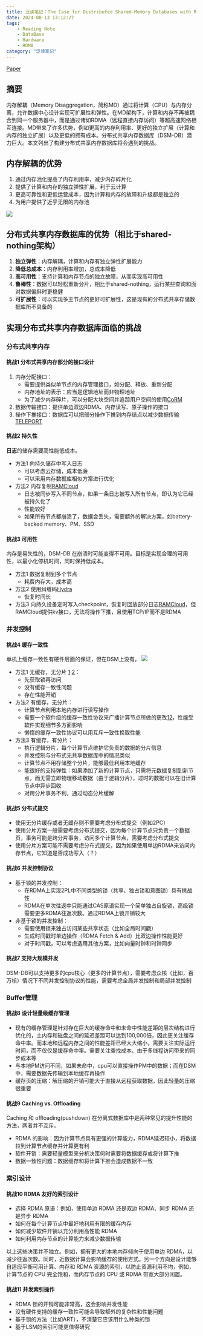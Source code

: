 ```yaml
---
title: 泛读笔记：The Case for Distributed Shared-Memory Databases with RDMA-Enabled Memory Disaggregation
date: 2024-08-13 13:12:27
tags: 
    - Reading Note
    - DataBase
    - Hardware
    - RDMA
category: "泛读笔记"
---
```

[Paper](https://www.vldb.org/pvldb/vol16/p15-wang.pdf)

## 摘要

内存解耦（Memory Disaggregation，简称MD）通过将计算（CPU）与内存分离，允许数据中心设计实现可扩展性和弹性。在MD架构下，计算和内存不再被耦合到同一个服务器中，而是通过诸如RDMA（远程直接内存访问）等超高速网络相互连接。MD带来了许多优势，例如更高的内存利用率、更好的独立扩展（计算和内存的独立扩展）以及更低的拥有成本。分布式共享内存数据库（DSM-DB）潜力巨大。本文列出了构建分布式共享内存数据库将会遇到的挑战。

## 内存解耦的优势

1. 通过内存池化提高了内存利用率，减少内存碎片化
2. 提供了计算和内存的独立弹性扩展，利于云计算
3. 更高可靠性和更低运营成本，因为计算和内存的故障和升级都是独立的
4. 为用户提供了近乎无限的内存池

![](image0.png)

## 分布式共享内存数据库的优势（相比于shared-nothing架构）

1. **独立弹性**：内存解耦，计算和内存有独立弹性扩展能力
2. **降低总成本**：内存利用率增加，总成本降低
3. **高可用性**：支持计算和内存节点的独立故障，从而实现高可用性
4. **鲁棒性**：数据可以轻松重新分片，相比于shared-nothing，运行某些查询和面对数据偏斜时更稳健
5. **可扩展性**：可以实现多主节点的更好可扩展性，这是现有的分布式共享存储数据库所不具备的

## 实现分布式共享内存数据库面临的挑战

### 分布式共享内存

#### 挑战1 分布式共享内存部分的接口设计

1. 内存分配接口：
    - 需要提供类似单节点的内存管理接口，如分配、释放、重新分配
    - 内存地址的表示：应当是逻辑地址而非物理地址
    - 为了减少内存碎片，可以分配大块空间并追踪用户空间的使用[CoRM](http://eggmqtz.unixer.de/publications/img/corm-taranov.pdf)
2. 数据传输接口：提供单边双边RDMA、内存读写、原子操作的接口
3. 操作下推接口：数据库可以把部分操作下推到内存结点以减少数据传输[TELEPORT](https://www.cis.upenn.edu/~sga001/papers/teleport-sigmod22.pdf)

#### 挑战2 持久性

**日志**的储存需要高性能低成本。

- 方法1 向持久储存中写入日志
  - 可以考虑云存储，成本低廉
  - 可以采用内存数据库相似方案进行优化
- 方法2 内存复制[RAMCloud](https://web.stanford.edu/~ouster/cgi-bin/papers/ramcloud.pdf)
  - 日志被同步写入不同节点，如果一条日志被写入所有节点，即认为它已经被持久化了
  - 性能较好
  - 如果所有节点都崩溃了，数据会丢失，需要额外的解决方案，如battery-backed memory、PM、SSD

#### 挑战3 可用性

内存是易失性的，DSM-DB 在崩溃时可能变得不可用。目标是实现合理的可用性，以最小化停机时间，同时保持低成本。

- 方法1 数据复制到多个节点
  - 耗费内存大，成本高
- 方法2 使用纠缠码[Hydra](https://www.usenix.org/system/files/fast22-lee.pdf)
  - 恢复时间长
- 方法3 向持久设备定时写入checkpoint，恢复时回放部分日志[RAMCloud](https://web.stanford.edu/~ouster/cgi-bin/papers/ramcloud.pdf)，但RAMCloud提供kv接口，无法将操作下推，且使用TCP/IP而不是RDMA

### 并发控制

#### 挑战4 缓存一致性

单机上缓存一致性有硬件层面的保证，但在DSM上没有。
![](image1.png)

- 方法1 无缓存，无分片 [1](https://alchem.usc.edu/portal/static/download/rdma_tx.pdf) [2](https://arxiv.org/pdf/2112.07320)：
  - 先获取锁再访问
  - 没有缓存一致性问题
  - 存在性能开销
- 方法2 有缓存，无分片：
  - 计算节点利用本地内存进行读写操作
  - 需要一个软件级的缓存一致性协议来广播计算节点所做的更改[1](https://www.vldb.org/pvldb/vol11/p1604-cai.pdf)[2](https://users.cs.utah.edu/~lifeifei/papers/polardbserverless-sigmod21.pdf)，性能受软件实现细节多方面影响
  - 懒惰的缓存一致性协议可以用互斥一致性换取性能
- 方法3 有缓存，有分片：
  - 执行逻辑分片，每个计算节点维护它负责的数据的分片信息
  - 并发控制与分布式无共享数据库中的情况类似
  - 计算节点不用存储整个分片，能够最佳利用本地缓存
  - 能很好的支持弹性：如果添加了新的计算节点，只需将元数据复制到新节点，而无需立即物理移动数据（由于逻辑分片），过时的数据可以在旧计算节点中异步回收
  - 对跨分片事务不利，通过动态分片缓解

#### 挑战5 分布式提交

- 使用无分片缓存或者无缓存则不需要考虑分布式提交（例如2PC）
- 使用分片方案一般需要考虑分布式提交，因为每个计算节点只负责一个数据页，事务可能是跨分片事务，访问多个计算节点，需要考虑分布式提交
- 使用分片方案可能不需要考虑分布式提交，因为如果使用单边RDMA来访问内存节点，它知道是否成功写入（？）

#### 挑战6 并发控制协议

- 基于锁的并发控制：
  - 在RDMA上实现2PL中不同类型的锁（共享、独占锁和意图锁）具有挑战性
  - RDMA在单次往返中只能通过CAS原语实现一个简单独占自旋锁，高级锁需要更多RDMA往返次数。通过RDMA上锁开销较大
- 非基于锁的并发控制：
  - 需要使用锁来独占访问某些共享状态（比如全局时间戳）
  - 生成时间戳时单边操作（RDMA Fetch & Add）比双边操作性能更好
  - 对于时间戳，可以考虑选用其他方案，比如向量时钟和时钟同步

#### 挑战7 支持大规模并发

DSM-DB可以支持更多的cpu核心（更多的计算节点），需要考虑众核（比如，百万核）情况下不同并发控制协议的性能，需要考虑全局并发控制和局部并发控制

### Buffer管理

#### 挑战8 设计轻量级缓存管理

- 现有的缓存管理是针对存在巨大的缓存命中和未命中性能差距的层次结构进行优化的，主内存和磁盘之间的延迟差距可以达到100,000倍，因此更关注缓存命中率。而本地和远程内存之间的性能差距已经大大缩小，需要关注实际运行时间，而不仅仅是缓存命中率。需要关注查找成本、由于多线程访问带来的同步成本等
- 与本地PM访问不同，如果未命中，cpu可以直接操作PM中的数据；而在DSM中，需要数据先传输到本地缓存再操作
- 缓存页的压缩：解压缩的开销可能大于直接从远程获取数据，因此轻量的压缩很重要

#### 挑战9 Caching vs. Offloading

Caching 和 offloading(pushdown) 在分离式数据库中是两种常见的提升性能的方法，两者并不互斥。

- RDMA 的影响：因为计算节点具有更强的计算能力，RDMA延迟较小，将数据拉到计算节点缓存并计算更有利
- 软件开销：需要轻量模型来分析决策何时需要将数据缓存或将计算下推
- 数据一致性问题：数据缓存和将计算下推会造成数据不一致

### 索引设计

#### 挑战10 RDMA 友好的索引设计

- 选择 RDMA 原语：例如，使用单边 RDMA 还是双边 RDMA、同步 RDMA 还是异步 RDMA
- 如何在每个计算节点中最好地利用有限的缓存内存
- 如何减少软件开销以充分利用高性能 RDMA
- 如何利用内存节点的计算能力来减少数据传输

以上这些决策并不独立。例如，拥有更大的本地内存倾向于使用单边 RDMA，以减少往返次数。同时，近数据计算会影响缓存的使用方式。另一个方向是设计能够自适应平衡可用计算、内存和 RDMA 资源的索引，以防止资源利用不均，例如，计算节点的 CPU 完全饱和，而内存节点的 CPU 或 RDMA 带宽大部分闲置。

#### 挑战11 并发索引操作

- RDMA 锁的开销可能非常高，这会影响并发性能
- 没有硬件支持的缓存一致性可能会导致额外的复杂性和性能问题
- 基于锁的方法（比如ART），不清楚它应该用什么种类的锁
- 基于LSM的索引可能更值得研究
